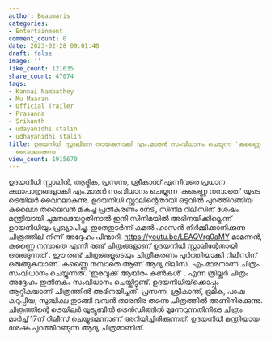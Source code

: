 ```yaml
---
author: Beaumaris
categories:
- Entertainment
comment_count: 0
date: 2023-02-28 09:01:48
draft: false
image: ''
like_count: 121635
share_count: 47074
tags:
- Kannai Nambathey
- Mu Maaran
- Official Trailer
- Prasanna
- Srikanth
- udayanidhi stalin
- udhayanidhi stalin
title: ഉദയനിധി സ്റ്റാലിനെ നായകനാക്കി എം.മാരൻ സംവിധാനം ചെയ്യുന്ന 'കണ്ണൈ നമ്പാതെ' ട്രെയിലർ
  വൈറലാകുന്നു
view_count: 1915670
---
```


ഉദയനിധി സ്റ്റാലിൻ, ആദ്മിക, പ്രസന്ന, ശ്രീകാന്ത് എന്നിവരെ പ്രധാന കഥാപാത്രങ്ങളാക്കി എം.മാരൻ സംവിധാനം ചെയ്യുന്ന 'കണ്ണൈ നമ്പാതെ' യുടെ ട്രെയിലർ വൈറലാകുന്നു. ഉദയനിധി സ്റ്റാലിന്റെതായി ഒടുവിൽ പുറത്തിറങ്ങിയ കലൈഗ തലൈവൻ മികച്ച പ്രതികരണം നേടി, സിനിമ റിലീസിന് ശേഷം മന്ത്രിയായി ചുമതലയേറ്റതിനാൽ ഇനി സിനിമയിൽ അഭിനയിക്കില്ലെന്ന് ഉദയനിധിയും പ്രഖ്യാപിച്ചു. ഇതേതുടർന്ന് കമൽ ഹാസൻ നിർമ്മിക്കാനിക്കുന്ന ചിത്രത്തില് നിന്ന് അദ്ദേഹം പിന്മാറി. https://youtu.be/LEAQVrg0aMY മാമന്നൻ, കണ്ണൈ നമ്പാതെ എന്നീ രണ്ട് ചിത്രങ്ങളാണ് ഉദയനിധി സ്റ്റാലിന്റേതായി ഒരുങ്ങുന്നത് . ഈ രണ്ട് ചിത്രങ്ങളുടെയും ചിത്രീകരണം പൂർത്തിയാക്കി റിലീസിന് ഒരുങ്ങുകയാണ്. കണ്ണൈ നമ്പാതെ ആണ് ആദ്യ റിലീസ്. എം.മാരനാണ് ചിത്രം സംവിധാനം ചെയ്യുന്നത്. 'ഇരവുക്ക് ആയിരം കൺകൾ' . എന്ന ത്രില്ലർ ചിത്രം അദ്ദേഹം ഇതിനകം സംവിധാനം ചെയ്തിട്ടുണ്ട്. ഉദയനിധിയ്‌ക്കൊപ്പം ആദ്മികയാണ് ചിത്രത്തിൽ അഭിനയിച്ചത്. പ്രസന്ന, ശ്രീകാന്ത്, ഭൂമിക, പാഷ കറുപ്പിയ, സുബിക്ഷ തുടങ്ങി വമ്പൻ താരനിര തന്നെ ചിത്രത്തിൽ അണിനിരക്കുന്നു. ചിത്രത്തിന്റെ ട്രെയിലർ യൂട്യൂബിൽ ട്രെൻഡിങ്ങിൽ മുന്നേറുന്നതിനിടെ ചിത്രം മാർച്ച് 17ന് റിലീസ് ചെയ്യുമെന്നാണ് അറിയിച്ചിരിക്കുന്നത്. ഉദയനിധി മന്ത്രിയായ ശേഷം പുറത്തിറങ്ങുന്ന ആദ്യ ചിത്രമാണിത്.